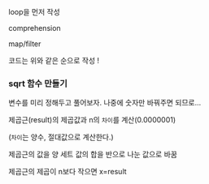 loop을 먼저 작성

comprehension

map/filter

코드는 위와 같은 순으로 작성 !









### sqrt 함수 만들기

변수를 미리 정해두고 풀어보자. 나중에 숫자만 바꿔주면 되므로...



제곱근(result)의 제곱값과 n의 `차이`를 계산(0.0000001)

(`차이`는 양수, 절대값으로 계산한다.)

제곱근의 값을 양 세트 값의 합을 반으로 나눈 값으로 바꿈

제곱근의 제곱이 n보다 작으면 x=result



